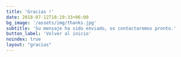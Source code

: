 ```yaml
---
title: 'Gracias !'
date: 2018-07-12T18:19:33+06:00
bg_image: '/assets/img/thanks.jpg'
subtitle: 'Su mensaje ha sido enviado, os contactaremos pronto.'
button_label: 'Volver al inicio'
noindex: true
layout: "gracias"
---
```

